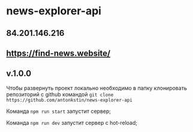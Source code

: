 # news-explorer-api

## 84.201.146.216
## https://find-news.website/

## v.1.0.0

Чтобы развернуть проект локально необходимо в папку
клонировать репозиторий с github командой 
`git clone https://github.com/antonkstin/news-explorer-api`

Команда `npm run start` запустит сервер;

Команда `npm run dev` запустит сервер с hot-reload;
